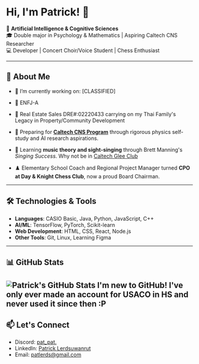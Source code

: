 # Hi, I'm Patrick! 👋

🌟 **Artificial Intelligence & Cognitive Sciences**  
🎓 Double major in Psychology & Mathematics | Aspiring Caltech CNS Researcher  
💻 Developer | Concert Choir/Voice Student | Chess Enthusiast  

---

## 🚀 About Me
- 🔭 I’m currently working on: [CLASSIFIED]

- 🧠 ENFJ-A
- 🏡 Real Estate Sales DRE#:02220433 carrying on my Thai Family's Legacy in Property/Community Development 
- 🎯 Preparing for **[Caltech CNS Program](https://www.bbe.caltech.edu/academics/cns)** through rigorous physics self-study and AI research aspirations.
- 🎵 Learning **music theory and sight-singing** through Brett Manning's *Singing Success*. Why not be in [Caltech Glee Club](https://pva.caltech.edu/music/gleeclub)
- ♟️ Elementary School Coach and Regional Project Manager turned **CPO at Day & Knight Chess Club**, now a proud Board Chairman.

---

## 🛠️ Technologies & Tools
- **Languages**: CASIO Basic, Java, Python, JavaScript, C++
- **AI/ML**: TensorFlow, PyTorch, Scikit-learn
- **Web Development**: HTML, CSS, React, Node.js
- **Other Tools**: Git, Linux, Learning Figma

---

## 📊 GitHub Stats
![Patrick's GitHub Stats](https://github-readme-stats.vercel.app/api?username=sneak100&show_icons=true&theme=radical)
**I'm new to GitHub! I've only ever made an account for USACO in HS and never used it since then :P**
---

## 📫 Let's Connect
- Discord: [pat_pat.](https://discordapp.com/users/359692670479761408)
- LinkedIn: [Patrick Lerdsuwanrut](https://www.linkedin.com/in/patlerds/)
- Email: [patlerds@gmail.com](patlerds@gmail.com)

